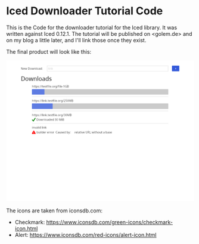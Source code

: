 # Iced Downloader Tutorial Code

This is the Code for the downloader tutorial for the Iced library. It was written against
Iced 0.12.1. The tutorial will be published on <golem.de> and on my blog a little later, and I'll
link those once they exist.

The final product will look like this:

![Image of the final GUI](./04_ui_final.png)

The icons are taken from iconsdb.com:
- Checkmark: <https://www.iconsdb.com/green-icons/checkmark-icon.html>
- Alert: <https://www.iconsdb.com/red-icons/alert-icon.html>
